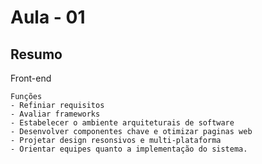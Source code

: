 # Aula - 01

## Resumo

Front-end

    Funções
    - Refiniar requisitos
    - Avaliar frameworks
    - Estabelecer o ambiente arquiteturais de software
    - Desenvolver componentes chave e otimizar paginas web
    - Projetar design resonsivos e multi-plataforma
    - Orientar equipes quanto a implementação do sistema.

